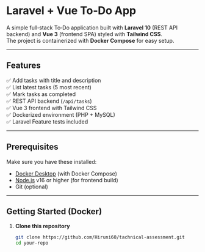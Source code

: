 # Laravel + Vue To‑Do App

A simple full‑stack To‑Do application built with **Laravel 10** (REST API backend) and **Vue 3** (frontend SPA) styled with **Tailwind CSS**.  
The project is containerized with **Docker Compose** for easy setup.

---

## Features

✅ Add tasks with title and description  
✅ List latest tasks (5 most recent)  
✅ Mark tasks as completed  
✅ REST API backend (`/api/tasks`)  
✅ Vue 3 frontend with Tailwind CSS  
✅ Dockerized environment (PHP + MySQL)  
✅ Laravel Feature tests included

---

## Prerequisites

Make sure you have these installed:

- [Docker Desktop](https://www.docker.com/products/docker-desktop/) (with Docker Compose)
- [Node.js](https://nodejs.org/) v16 or higher (for frontend build)
- Git (optional)

---

## Getting Started (Docker)

1. **Clone this repository**
   ```bash
   git clone https://github.com/Hiruni60/tachnical-assessment.git
   cd your-repo

